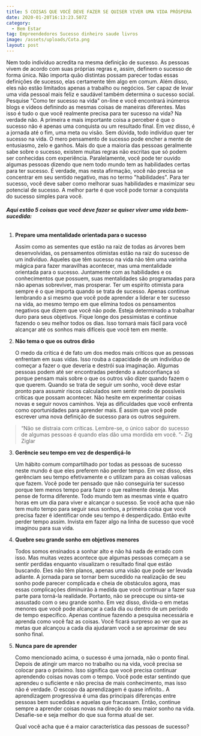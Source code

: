 ```yaml
---
title: 5 COISAS QUE VOCÊ DEVE FAZER SE QUISER VIVER UMA VIDA PRÓSPERA
date: 2020-01-20T16:13:23.507Z
category:
  - Bem Estar
tag: Empreendedores Sucesso dinheiro saude livros
image: /assets/uploads/Cota.png
layout: post
---
```

Nem todo indivíduo acredita na mesma definição de sucesso. As pessoas vivem de acordo com suas próprias regras e, assim, definem o sucesso de forma única. Não importa quão distintas possam parecer todas essas definições de sucesso, elas certamente têm algo em comum. Além disso, eles não estão limitados apenas a trabalho ou negócios. Ser capaz de levar uma vida pessoal mais feliz e saudável também determina o sucesso social. Pesquise "Como ter sucesso na vida" on-line e você encontrará inúmeros blogs e vídeos definindo as mesmas coisas de maneiras diferentes. Mas isso é tudo o que você realmente precisa para ter sucesso na vida? Na verdade não. A primeira e mais importante coisa a perceber é que o sucesso não é apenas uma conquista ou um resultado final. Em vez disso, é a jornada até o fim, uma meta ou visão. Sem dúvida, todo indivíduo quer ter sucesso na vida. O mero pensamento de sucesso pode encher a mente de entusiasmo, zelo e ganhos. Mais do que a maioria das pessoas geralmente sabe sobre o sucesso, existem muitas regras não escritas que só podem ser conhecidas com experiência. Paralelamente, você pode ter ouvido algumas pessoas dizendo que nem todo mundo tem as habilidades certas para ter sucesso. É verdade, mas nesta afirmação, você não precisa se concentrar em seu sentido negativo, mas no termo "habilidades". Para ter sucesso, você deve saber como melhorar suas habilidades e maximizar seu potencial de sucesso. A melhor parte é que você pode tornar a conquista do sucesso simples para você.

###### **Aqui estão 5 coisas que você deve fazer se quiser viver uma vida bem-sucedida:**

1. **Prepare uma mentalidade orientada para o sucesso** 

   Assim como as sementes que estão na raiz de todas as árvores bem desenvolvidas, os pensamentos otimistas estão na raiz do sucesso de um indivíduo. Aqueles que têm sucesso na vida não têm uma varinha mágica para fazer maravilhas acontecer, mas uma mentalidade orientada para o sucesso. Juntamente com as habilidades e os conhecimentos que possuem, suas mentalidades são programadas para não apenas sobreviver, mas prosperar. Ter um espírito otimista para sempre é o que importa quando se trata de sucesso. Apenas continue lembrando a si mesmo que você pode aprender a liderar e ter sucesso na vida, ao mesmo tempo em que elimina todos os pensamentos negativos que dizem que você não pode. Esteja determinado a trabalhar duro para seus objetivos. Fique longe dos pessimistas e continue fazendo o seu melhor todos os dias. Isso tornará mais fácil para você alcançar até os sonhos mais difíceis que você tem em mente.
2. **Não tema o que os outros dirão**

   O medo da crítica é de fato um dos medos mais críticos que as pessoas enfrentam em suas vidas. Isso rouba a capacidade de um indivíduo de começar a fazer o que deveria e destrói sua imaginação. Algumas pessoas podem até ser encontradas perdendo a autoconfiança só porque pensam mais sobre o que os outros vão dizer quando fazem o que querem. Quando se trata de seguir um sonho, você deve estar pronto para assumir riscos calculados sem sentir medo de possíveis críticas que possam acontecer. Não hesite em experimentar coisas novas e seguir novos caminhos. Veja as dificuldades que você enfrenta como oportunidades para aprender mais. É assim que você pode escrever uma nova definição de sucesso para os outros seguirem.

> “Não se distraia com críticas. Lembre-se, o único sabor do sucesso de algumas pessoas é quando elas dão uma mordida em você. ”- Zig Ziglar



3. **Gerêncie seu tempo em vez de desperdiçá-lo** 

   Um hábito comum compartilhado por todas as pessoas de sucesso neste mundo é que eles preferem não perder tempo. Em vez disso, eles gerênciam seu tempo efetivamente e o utilizam para as coisas valiosas que fazem. Você pode ter pensado que não conseguiria ter sucesso porque tem menos tempo para fazer o que realmente deseja. Mas pense de forma diferente. Todo mundo tem as mesmas vinte e quatro horas em um dia para viver e alcançar o sucesso. Se você acha que não tem muito tempo para seguir seus sonhos, a primeira coisa que você precisa fazer é identificar onde seu tempo é desperdiçado. Então evite perder tempo assim. Invista em fazer algo na linha de sucesso que você imaginou para sua vida.


4. **Quebre seu grande sonho em objetivos menores**

   Todos somos ensinados a sonhar alto e não há nada de errado com isso. Mas muitas vezes acontece que algumas pessoas começam a se sentir perdidas enquanto visualizam o resultado final que estão buscando. Eles não têm planos, apenas uma visão que pode ser levada adiante. A jornada para se tornar bem sucedido na realização de seu sonho pode parecer complicada e cheia de obstáculos agora, mas essas complicações diminuirão à medida que você continuar a fazer sua parte para torná-la realidade. Portanto, não se preocupe ou sinta-se assustado com o seu grande sonho. Em vez disso, divida-o em metas menores que você pode alcançar a cada dia ou dentro de um período de tempo específico. Apenas continue fazendo a pesquisa necessária e aprenda como você faz as coisas. Você ficará surpreso ao ver que as metas que alcançou a cada dia ajudaram você a se aproximar de seu sonho final.


5. **Nunca pare de aprender** 

   Como mencionado acima, o sucesso é uma jornada, não o ponto final. Depois de atingir um marco no trabalho ou na vida, você precisa se colocar para o próximo. Isso significa que você precisa continuar aprendendo coisas novas com o tempo. Você pode estar sentindo que aprendeu o suficiente e não precisa de mais conhecimento, mas isso não é verdade. O escopo da aprendizagem é quase infinito.. A aprendizagem progressiva é uma das principais diferenças entre pessoas bem sucedidas e aquelas que fracassam. Então, continue sempre a aprender coisas novas na direção do seu maior sonho na vida. Desafie-se e seja melhor do que sua forma atual de ser. 

   Qual você acha que é a maior característica das pessoas de sucesso?
